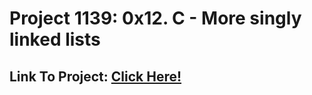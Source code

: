 # Project 1139: 0x12. C - More singly linked lists
## Link To Project: [Click Here!](https://intranet.hbtn.io/projects/1139)
